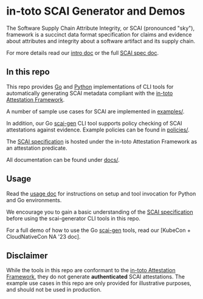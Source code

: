# in-toto SCAI Generator and Demos

The Software Supply Chain Attribute Integrity, or SCAI (pronounced "sky"),
framework is a succinct data format specification for claims and evidence about
attributes and integrity about a software artifact and its supply chain.

For more details read our [intro doc] or the full [SCAI spec doc].

## In this repo

This repo provides [Go](scai-gen/) and [Python](python/) implementations of
CLI tools for automatically generating SCAI metadata compliant with the
[in-toto Attestation Framework].

A number of sample use cases for SCAI are implemented in
[examples/](examples/).

In addition, our Go [scai-gen](scai-gen/) CLI tool supports policy checking of
SCAI attestations against evidence. Example policies can be found in
[policies/](policies/).

The [SCAI specification] is hosted under the
in-toto Attestation Framework as an attestation predicate.

All documentation can be found under [docs/](docs/).

## Usage

Read the [usage doc] for instructions on setup and tool invocation
for Python and Go environments.

We encourage you to gain a basic understanding of the [SCAI specification]
before using the scai-generator CLI tools in this repo.

For a full demo of how to use the Go [scai-gen](scai-gen/) tools, read our
[KubeCon + CloudNativeCon NA '23 doc].

## Disclaimer

While the tools in this repo are conformant to the
[in-toto Attestation Framework], they do not generate **authenticated** SCAI
attestations. The example use cases in this repo are only provided for
illustrative purposes, and should not be used in production.

[in-toto Attestation Framework]: https://github.com/in-toto/attestation/tree/main/spec
[intro doc]: docs/intro.md
[KubeCon + CloudNativeCon NA '23]: docs/kccncna2023.md
[usage doc]: docs/usage.md
[SCAI specification]: https://github.com/in-toto/attestation/blob/main/spec/predicates/scai.md
[SCAI spec doc]: https://arxiv.org/pdf/2210.05813.pdf
